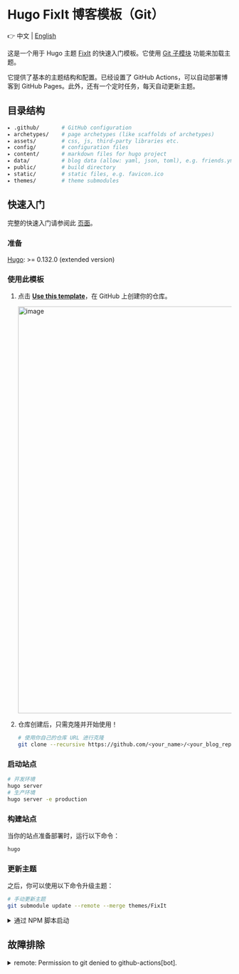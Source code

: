 # Hugo FixIt 博客模板（Git）

👉 中文 | [English](README.en.md)

这是一个用于 Hugo 主题 [FixIt](https://github.com/hugo-fixit/FixIt) 的快速入门模板。它使用 [Git 子模块](https://git-scm.com/book/en/v2/Git-Tools-Submodules) 功能来加载主题。

它提供了基本的主题结构和配置。已经设置了 GitHub Actions，可以自动部署博客到 GitHub Pages。此外，还有一个定时任务，每天自动更新主题。

## 目录结构

```bash
▸ .github/       # GitHub configuration
▸ archetypes/    # page archetypes (like scaffolds of archetypes)
▸ assets/        # css, js, third-party libraries etc.
▸ config/        # configuration files
▸ content/       # markdown files for hugo project
▸ data/          # blog data (allow: yaml, json, toml), e.g. friends.yml
▸ public/        # build directory
▸ static/        # static files, e.g. favicon.ico
▸ themes/        # theme submodules
```

## 快速入门

完整的快速入门请参阅此 [页面](https://fixit.lruihao.cn/documentation/getting-started/)。

### 准备

[Hugo](https://gohugo.io/installation/): >= 0.132.0 (extended version)

### 使用此模板

1. 点击 [**Use this template**](https://github.com/hugo-fixit/hugo-fixit-starter1/generate)，在 GitHub 上创建你的仓库。

    <img width="913" alt="image" src="https://github.com/hugo-fixit/hugo-fixit-starter1/assets/33419593/d5fbd940-3ffd-4750-b1e6-4e87b50b0696">

2. 仓库创建后，只需克隆并开始使用！

    ```bash
    # 使用你自己的仓库 URL 进行克隆
    git clone --recursive https://github.com/<your_name>/<your_blog_repo>.git
    ```

### 启动站点

```bash
# 开发环境
hugo server
# 生产环境
hugo server -e production
```

### 构建站点

当你的站点准备部署时，运行以下命令：

```bash
hugo
```

### 更新主题

之后，你可以使用以下命令升级主题：

```bash
# 手动更新主题
git submodule update --remote --merge themes/FixIt
```

<details>
  <summary>通过 NPM 脚本启动</summary>

  ```bash
  npm install
  # 构建博客
  npm run build
  # 运行带有监视的本地调试服务器
  npm run server
  # 在生产环境中运行本地调试服务器
  npm run server:production
  # 更新主题子模块
  npm run update:theme
  ```

</details>

## 故障排除

<details>
  <summary>remote: Permission to git denied to github-actions[bot].</summary>
  转到 Setting => Actions => General => Workflow permissions => 选中 "Read and write permissions"。
</details>

<!-- 该项目是使用 [hugo-fixit-starter1](https://github.com/hugo-fixit/hugo-fixit-starter1) 生成的。 -->
